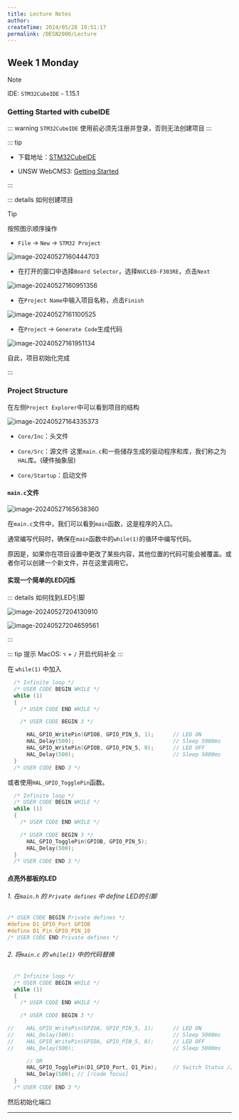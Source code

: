 ```yaml
---
title: Lecture Notes
author:
createTime: 2024/05/28 19:51:17
permalink: /DESN2000/Lecture
---
```


## Week 1 Monday

> [!NOTE]
> IDE: `STM32CubeIDE` - 1.15.1

### Getting Started with cubeIDE

::: warning
`STM32CubeIDE` 使用前必须先注册并登录，否则无法创建项目
:::

::: tip
* 下载地址：[STM32CubeIDE](https://www.st.com/en/development-tools/stm32cubeide.html#get-software)

* UNSW WebCMS3: [Getting Started](https://webcms3.cse.unsw.edu.au/files/12a63b255ed3a3ea67875e4b90eeedc6484d05e47d52f8735f78d4313c9761aa)

:::

::: details 如何创建项目

> [!TIP]
> 按照图示顺序操作

* `File` → `New` → `STM32 Project`

![image-20240527160444703](./img/image-20240527160444703.png)

* 在打开的窗口中选择`Board Selector`，选择`NUCLEO-F303RE`，点击`Next`

![image-20240527160951356](./img/image-20240527160951356.png)

* 在`Project Name`中输入项目名称，点击`Finish`

![image-20240527161100525](./img/image-20240527161100525.png)

* 在`Project` → `Generate Code`生成代码

![image-20240527161951134](./img/image-20240527161951134.png)

自此，项目初始化完成

:::

### Project Structure

 在左侧`Project Explorer`中可以看到项目的结构

![image-20240527164335373](./img/image-20240527164335373.png)

* `Core/Inc`：头文件

* `Core/Src`：源文件
 这里`main.c`和一些储存生成的驱动程序和库，我们称之为`HAL`库。(硬件抽象层)

* `Core/Startup`：启动文件

#### `main.c`文件

![image-20240527165638360](./img/image-20240527165638360.png)

在`main.c`文件中，我们可以看到`main`函数，这是程序的入口。

通常编写代码时，确保在`main`函数中的`while(1)`的循环中编写代码。

原因是，如果你在项目设置中更改了某些内容，其他位置的代码可能会被覆盖。或者你可以创建一个新文件，并在这里调用它。

#### 实现一个简单的LED闪烁

::: details 如何找到LED引脚

![image-20240527204130910](./img/image-20240527204130910.png)

![image-20240527204659561](./img/image-20240527204659561.png)

:::

::: tip 提示
MacOS: `⌥` + `/` 开启代码补全
:::


在 `while(1)` 中加入

```c
  /* Infinite loop */
  /* USER CODE BEGIN WHILE */
  while (1)
  {
    /* USER CODE END WHILE */

    /* USER CODE BEGIN 3 */

	  HAL_GPIO_WritePin(GPIOB, GPIO_PIN_5, 1);		// LED ON
	  HAL_Delay(500);								// Sleep 5000ms
	  HAL_GPIO_WritePin(GPIOB, GPIO_PIN_5, 0);		// LED OFF
	  HAL_Delay(500);								// Sleep 5000ms
  }
  /* USER CODE END 3 */
```

或者使用`HAL_GPIO_TogglePin`函数。

```c
  /* Infinite loop */
  /* USER CODE BEGIN WHILE */
  while (1)
  {
    /* USER CODE END WHILE */

    /* USER CODE BEGIN 3 */
      HAL_GPIO_TogglePin(GPIOB, GPIO_PIN_5);
      HAL_Delay(500);
  }
  /* USER CODE END 3 */
```

#### 点亮外部板的LED

###### 1. 在`main.h` 的 `Private defines` 中 define LED的引脚

```c
/* USER CODE BEGIN Private defines */
#define D1_GPIO_Port GPIOB
#define D1_Pin GPIO_PIN_10
/* USER CODE END Private defines */
```

###### 2. 将`main.c` 的 `while(1)` 中的代码替换

```c
  /* Infinite loop */
  /* USER CODE BEGIN WHILE */
  while (1)
  {
    /* USER CODE END WHILE */

    /* USER CODE BEGIN 3 */

//	  HAL_GPIO_WritePin(GPIOA, GPIO_PIN_5, 1);		// LED ON
//	  HAL_Delay(500);								// Sleep 5000ms
//	  HAL_GPIO_WritePin(GPIOA, GPIO_PIN_5, 0);		// LED OFF
//	  HAL_Delay(500);								// Sleep 5000ms

	  // OR
	  HAL_GPIO_TogglePin(D1_GPIO_Port, D1_Pin);		// Switch Status // [!code focus]
	  HAL_Delay(500); // [!code focus]
  }
  /* USER CODE END 3 */
```


然后初始化端口

---